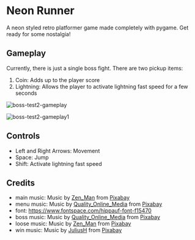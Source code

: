 # Neon Runner
A neon styled retro platformer game made completely with pygame. Get ready for some nostalgia!

## Gameplay

Currently, there is just a single boss fight. There are two pickup items:

1. Coin: Adds up to the player score
2. Lightning: Allows the player to activate lightning fast speed for a few seconds

![boss-test2-gameplay](https://user-images.githubusercontent.com/36475839/114767214-fe24ca80-9d84-11eb-8864-75d9f150bd1d.gif)

![boss-test2-gameplay1](https://user-images.githubusercontent.com/36475839/114767236-03821500-9d85-11eb-9be0-9ce831a8b2a0.gif)

## Controls

- Left and Right Arrows: Movement
- Space: Jump
- Shift: Activate lightning fast speed

## Credits

- main music: Music by <a href="/users/zen_man-4257870/?tab=audio&amp;utm_source=link-attribution&amp;utm_medium=referral&amp;utm_campaign=audio&amp;utm_content=2691">Zen_Man</a> from <a href="https://pixabay.com/music/?utm_source=link-attribution&amp;utm_medium=referral&amp;utm_campaign=music&amp;utm_content=2691">Pixabay</a>
- menu music: Music by <a href="/users/quality_online_media-16161775/?tab=audio&amp;utm_source=link-attribution&amp;utm_medium=referral&amp;utm_campaign=audio&amp;utm_content=849">Quality_Online_Media</a> from <a href="https://pixabay.com/?utm_source=link-attribution&amp;utm_medium=referral&amp;utm_campaign=music&amp;utm_content=849">Pixabay</a>
- font: https://www.fontspace.com/hippauf-font-f15470
- boss music: Music by <a href="/users/quality_online_media-16161775/?tab=audio&amp;utm_source=link-attribution&amp;utm_medium=referral&amp;utm_campaign=audio&amp;utm_content=606">Quality_Online_Media</a> from <a href="https://pixabay.com/?utm_source=link-attribution&amp;utm_medium=referral&amp;utm_campaign=music&amp;utm_content=606">Pixabay</a>
- loose music: Music by <a href="/users/zen_man-4257870/?tab=audio&amp;utm_source=link-attribution&amp;utm_medium=referral&amp;utm_campaign=audio&amp;utm_content=2695">Zen_Man</a> from <a href="https://pixabay.com/music/?utm_source=link-attribution&amp;utm_medium=referral&amp;utm_campaign=music&amp;utm_content=2695">Pixabay</a>
- win music: Music by <a href="/users/juliush-3921568/?tab=audio&amp;utm_source=link-attribution&amp;utm_medium=referral&amp;utm_campaign=audio&amp;utm_content=613">JuliusH</a> from <a href="https://pixabay.com/?utm_source=link-attribution&amp;utm_medium=referral&amp;utm_campaign=music&amp;utm_content=613">Pixabay</a>

